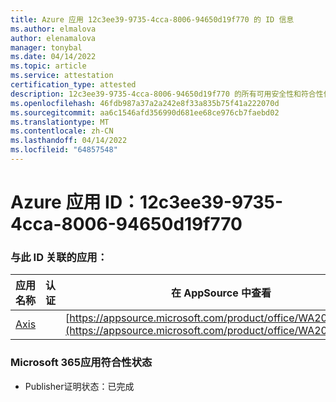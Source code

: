 ```yaml
---
title: Azure 应用 12c3ee39-9735-4cca-8006-94650d19f770 的 ID 信息
ms.author: elmalova
author: elenamalova
manager: tonybal
ms.date: 04/14/2022
ms.topic: article
ms.service: attestation
certification_type: attested
description: 12c3ee39-9735-4cca-8006-94650d19f770 的所有可用安全性和符合性信息信息。
ms.openlocfilehash: 46fdb987a37a2a242e8f33a835b75f41a222070d
ms.sourcegitcommit: aa6c1546afd356990d681ee68ce976cb7faebd02
ms.translationtype: MT
ms.contentlocale: zh-CN
ms.lasthandoff: 04/14/2022
ms.locfileid: "64857548"
---
```

# <a name="azure-app-id-12c3ee39-9735-4cca-8006-94650d19f770"></a>Azure 应用 ID：12c3ee39-9735-4cca-8006-94650d19f770


### <a name="apps-associated-with-this-id"></a>与此 ID 关联的应用：
| **应用名称** | **认证** | **在 AppSource 中查看** |
|--------------|---------------|-----------------------|
| [Axis](../forward/WA200003932.md) |  | [https://appsource.microsoft.com/product/office/WA200003932](https://appsource.microsoft.com/product/office/WA200003932) |

### <a name="microsoft-365-app-compliance-status"></a>Microsoft 365应用符合性状态
- Publisher证明状态：已完成
